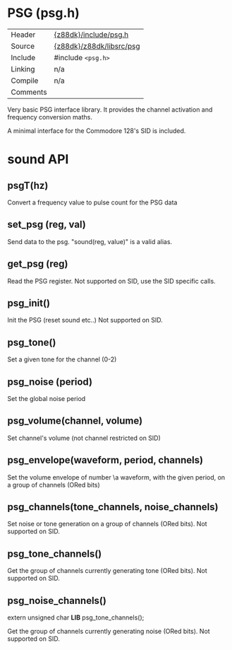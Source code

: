 # PSG (psg.h)

| | |
|-|-|
 | Header     | [{z88dk}/include/psg.h](https://raw.githubusercontent.com/z88dk/z88dk/master/include/psg.h)    |        
 | Source     | [{z88dk}/z88dk/libsrc/psg](https://github.com/z88dk/z88dk/tree/master/libsrc/psg/)                     |
 | Include    | #include `<psg.h>`             |                                                                          
 | Linking    | n/a                          |                                                                          
 | Compile    | n/a                          |                                                                          
 | Comments   |                              |                                                                          


Very basic PSG interface library. It provides the channel activation and frequency conversion maths.

A minimal interface for the Commodore 128's SID is included.


# sound API


## psgT(hz)

Convert a frequency value to pulse count for the PSG data


## set_psg (reg, val)

Send data to the psg.    "sound(reg, value)" is a valid alias.


## get_psg (reg)

Read the PSG register.   Not supported on SID, use the SID specific calls.


## psg_init()

Init the PSG (reset sound etc..)   Not supported on SID.


## psg_tone()

Set a given tone for the channel (0-2)


## psg_noise (period)

Set the global noise period


## psg_volume(channel, volume)

Set channel's volume   (not channel restricted on SID)


## psg_envelope(waveform, period, channels)

Set the volume envelope of number \a waveform, with the given period, on a group of channels (ORed bits)


## psg_channels(tone_channels, noise_channels)

Set noise or tone generation on a group of channels (ORed bits).  Not supported on SID.


## psg_tone_channels()

Get the group of channels currently generating tone (ORed bits).   Not supported on SID.


## psg_noise_channels()

extern unsigned char __LIB__ psg_tone_channels();

Get the group of channels currently generating noise (ORed bits).   Not supported on SID.

